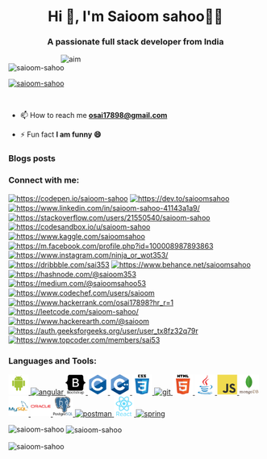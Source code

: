 <h1 align="center">Hi 🤟, I'm Saioom sahoo🧑‍💻</h1>
<h3 align="center">A passionate full stack developer from India</h3>
<img align="right" alt="aim"width=400 src="https://media4.giphy.com/media/VTtANKl0beDFQRLDTh/giphy.gif?cid=ecf05e472t27gyhlhjhchnrda8uw56zhh41em9qgs3jm046l&ep=v1_gifs_search&rid=giphy.gif&ct=g">
<p align="left"> <img src="https://komarev.com/ghpvc/?username=saioom-sahoo&label=Profile%20views&color=0e75b6&style=flat" alt="saioom-sahoo" /> </p>

<p align="left"> <a href="https://github.com/ryo-ma/github-profile-trophy"><img src="https://github-profile-trophy.vercel.app/?username=saioom-sahoo" alt="saioom-sahoo" /></a> </p>

<p align="left"> <a href="https://twitter.com/" target="blank"><img src="https://img.shields.io/twitter/follow/?logo=twitter&style=for-the-badge" alt="" /></a> </p>

- 📫 How to reach me **<osai17898@gmail.com>**

- ⚡ Fun fact **I am funny 😄**

### Blogs posts
<!-- BLOG-POST-LIST:START -->
<!-- BLOG-POST-LIST:END -->

<h3 align="left">Connect with me:</h3>
<p align="left">
<a href="https://codepen.io/https://codepen.io/saioom-sahoo" target="blank"><img align="center" src="https://raw.githubusercontent.com/rahuldkjain/github-profile-readme-generator/master/src/images/icons/Social/codepen.svg" alt="https://codepen.io/saioom-sahoo" height="30" width="40" /></a>
<a href="https://dev.to/https://dev.to/saioomsahoo" target="blank"><img align="center" src="https://raw.githubusercontent.com/rahuldkjain/github-profile-readme-generator/master/src/images/icons/Social/devto.svg" alt="https://dev.to/saioomsahoo" height="30" width="40" /></a>
<a href="https://linkedin.com/in/https://www.linkedin.com/in/saioom-sahoo-41143a1a9/" target="blank"><img align="center" src="https://raw.githubusercontent.com/rahuldkjain/github-profile-readme-generator/master/src/images/icons/Social/linked-in-alt.svg" alt="https://www.linkedin.com/in/saioom-sahoo-41143a1a9/" height="30" width="40" /></a>
<a href="https://stackoverflow.com/users/https://stackoverflow.com/users/21550540/saioom-sahoo" target="blank"><img align="center" src="https://raw.githubusercontent.com/rahuldkjain/github-profile-readme-generator/master/src/images/icons/Social/stack-overflow.svg" alt="https://stackoverflow.com/users/21550540/saioom-sahoo" height="30" width="40" /></a>
<a href="https://codesandbox.com/https://codesandbox.io/u/saioom-sahoo" target="blank"><img align="center" src="https://raw.githubusercontent.com/rahuldkjain/github-profile-readme-generator/master/src/images/icons/Social/codesandbox.svg" alt="https://codesandbox.io/u/saioom-sahoo" height="30" width="40" /></a>
<a href="https://kaggle.com/https://www.kaggle.com/saioomsahoo" target="blank"><img align="center" src="https://raw.githubusercontent.com/rahuldkjain/github-profile-readme-generator/master/src/images/icons/Social/kaggle.svg" alt="https://www.kaggle.com/saioomsahoo" height="30" width="40" /></a>
<a href="https://fb.com/https://m.facebook.com/profile.php?id=100008987893863" target="blank"><img align="center" src="https://raw.githubusercontent.com/rahuldkjain/github-profile-readme-generator/master/src/images/icons/Social/facebook.svg" alt="https://m.facebook.com/profile.php?id=100008987893863" height="30" width="40" /></a>
<a href="https://instagram.com/https://www.instagram.com/ninja_or_wot353/" target="blank"><img align="center" src="https://raw.githubusercontent.com/rahuldkjain/github-profile-readme-generator/master/src/images/icons/Social/instagram.svg" alt="https://www.instagram.com/ninja_or_wot353/" height="30" width="40" /></a>
<a href="https://dribbble.com/https://dribbble.com/sai353" target="blank"><img align="center" src="https://raw.githubusercontent.com/rahuldkjain/github-profile-readme-generator/master/src/images/icons/Social/dribbble.svg" alt="https://dribbble.com/sai353" height="30" width="40" /></a>
<a href="https://www.behance.net/https://www.behance.net/saioomsahoo" target="blank"><img align="center" src="https://raw.githubusercontent.com/rahuldkjain/github-profile-readme-generator/master/src/images/icons/Social/behance.svg" alt="https://www.behance.net/saioomsahoo" height="30" width="40" /></a>
<a href="https://hashnode.com/https://hashnode.com/@saioom353" target="blank"><img align="center" src="https://raw.githubusercontent.com/rahuldkjain/github-profile-readme-generator/master/src/images/icons/Social/hashnode.svg" alt="https://hashnode.com/@saioom353" height="30" width="40" /></a>
<a href="https://medium.com/https://medium.com/@saioomsahoo53" target="blank"><img align="center" src="https://raw.githubusercontent.com/rahuldkjain/github-profile-readme-generator/master/src/images/icons/Social/medium.svg" alt="https://medium.com/@saioomsahoo53" height="30" width="40" /></a>
<a href="https://www.codechef.com/users/https://www.codechef.com/users/saioom" target="blank"><img align="center" src="https://cdn.jsdelivr.net/npm/simple-icons@3.1.0/icons/codechef.svg" alt="https://www.codechef.com/users/saioom" height="30" width="40" /></a>
<a href="https://www.hackerrank.com/https://www.hackerrank.com/osai17898?hr_r=1" target="blank"><img align="center" src="https://raw.githubusercontent.com/rahuldkjain/github-profile-readme-generator/master/src/images/icons/Social/hackerrank.svg" alt="https://www.hackerrank.com/osai17898?hr_r=1" height="30" width="40" /></a>
<a href="https://www.leetcode.com/https://leetcode.com/saioom-sahoo/" target="blank"><img align="center" src="https://raw.githubusercontent.com/rahuldkjain/github-profile-readme-generator/master/src/images/icons/Social/leet-code.svg" alt="https://leetcode.com/saioom-sahoo/" height="30" width="40" /></a>
<a href="https://www.hackerearth.com/https://www.hackerearth.com/@saioom" target="blank"><img align="center" src="https://raw.githubusercontent.com/rahuldkjain/github-profile-readme-generator/master/src/images/icons/Social/hackerearth.svg" alt="https://www.hackerearth.com/@saioom" height="30" width="40" /></a>
<a href="https://auth.geeksforgeeks.org/user/https://auth.geeksforgeeks.org/user/user_tx8fz32q79r" target="blank"><img align="center" src="https://raw.githubusercontent.com/rahuldkjain/github-profile-readme-generator/master/src/images/icons/Social/geeks-for-geeks.svg" alt="https://auth.geeksforgeeks.org/user/user_tx8fz32q79r" height="30" width="40" /></a>
<a href="https://www.topcoder.com/members/https://www.topcoder.com/members/sai53" target="blank"><img align="center" src="https://raw.githubusercontent.com/rahuldkjain/github-profile-readme-generator/master/src/images/icons/Social/topcoder.svg" alt="https://www.topcoder.com/members/sai53" height="30" width="40" /></a>
</p>

<h3 align="left">Languages and Tools:</h3>
<p align="left"> <a href="https://developer.android.com" target="_blank" rel="noreferrer"> <img src="https://raw.githubusercontent.com/devicons/devicon/master/icons/android/android-original-wordmark.svg" alt="android" width="40" height="40"/> </a> <a href="https://angular.io" target="_blank" rel="noreferrer"> <img src="https://angular.io/assets/images/logos/angular/angular.svg" alt="angular" width="40" height="40"/> </a> <a href="https://getbootstrap.com" target="_blank" rel="noreferrer"> <img src="https://raw.githubusercontent.com/devicons/devicon/master/icons/bootstrap/bootstrap-plain-wordmark.svg" alt="bootstrap" width="40" height="40"/> </a> <a href="https://www.cprogramming.com/" target="_blank" rel="noreferrer"> <img src="https://raw.githubusercontent.com/devicons/devicon/master/icons/c/c-original.svg" alt="c" width="40" height="40"/> </a> <a href="https://www.w3schools.com/cpp/" target="_blank" rel="noreferrer"> <img src="https://raw.githubusercontent.com/devicons/devicon/master/icons/cplusplus/cplusplus-original.svg" alt="cplusplus" width="40" height="40"/> </a> <a href="https://www.w3schools.com/css/" target="_blank" rel="noreferrer"> <img src="https://raw.githubusercontent.com/devicons/devicon/master/icons/css3/css3-original-wordmark.svg" alt="css3" width="40" height="40"/> </a> <a href="https://git-scm.com/" target="_blank" rel="noreferrer"> <img src="https://www.vectorlogo.zone/logos/git-scm/git-scm-icon.svg" alt="git" width="40" height="40"/> </a> <a href="https://www.w3.org/html/" target="_blank" rel="noreferrer"> <img src="https://raw.githubusercontent.com/devicons/devicon/master/icons/html5/html5-original-wordmark.svg" alt="html5" width="40" height="40"/> </a> <a href="https://www.java.com" target="_blank" rel="noreferrer"> <img src="https://raw.githubusercontent.com/devicons/devicon/master/icons/java/java-original.svg" alt="java" width="40" height="40"/> </a> <a href="https://developer.mozilla.org/en-US/docs/Web/JavaScript" target="_blank" rel="noreferrer"> <img src="https://raw.githubusercontent.com/devicons/devicon/master/icons/javascript/javascript-original.svg" alt="javascript" width="40" height="40"/> </a> <a href="https://www.mongodb.com/" target="_blank" rel="noreferrer"> <img src="https://raw.githubusercontent.com/devicons/devicon/master/icons/mongodb/mongodb-original-wordmark.svg" alt="mongodb" width="40" height="40"/> </a> <a href="https://www.mysql.com/" target="_blank" rel="noreferrer"> <img src="https://raw.githubusercontent.com/devicons/devicon/master/icons/mysql/mysql-original-wordmark.svg" alt="mysql" width="40" height="40"/> </a> <a href="https://www.oracle.com/" target="_blank" rel="noreferrer"> <img src="https://raw.githubusercontent.com/devicons/devicon/master/icons/oracle/oracle-original.svg" alt="oracle" width="40" height="40"/> </a> <a href="https://www.postgresql.org" target="_blank" rel="noreferrer"> <img src="https://raw.githubusercontent.com/devicons/devicon/master/icons/postgresql/postgresql-original-wordmark.svg" alt="postgresql" width="40" height="40"/> </a> <a href="https://postman.com" target="_blank" rel="noreferrer"> <img src="https://www.vectorlogo.zone/logos/getpostman/getpostman-icon.svg" alt="postman" width="40" height="40"/> </a> <a href="https://reactjs.org/" target="_blank" rel="noreferrer"> <img src="https://raw.githubusercontent.com/devicons/devicon/master/icons/react/react-original-wordmark.svg" alt="react" width="40" height="40"/> </a> <a href="https://spring.io/" target="_blank" rel="noreferrer"> <img src="https://www.vectorlogo.zone/logos/springio/springio-icon.svg" alt="spring" width="40" height="40"/> </a> </p>

<p><img align="left" src="https://github-readme-stats.vercel.app/api/top-langs?username=saioom-sahoo&show_icons=true&locale=en&layout=compact" alt="saioom-sahoo" /></p>

<p>&nbsp;<img align="center" src="https://github-readme-stats.vercel.app/api?username=saioom-sahoo&show_icons=true&locale=en" alt="saioom-sahoo" /></p>

<p><img align="center" src="https://github-readme-streak-stats.herokuapp.com/?user=saioom-sahoo&" alt="saioom-sahoo" /></p>
